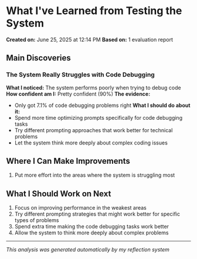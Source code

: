 # What I've Learned from Testing the System
**Created on:** June 25, 2025 at 12:14 PM
**Based on:** 1 evaluation report

## Main Discoveries

### The System Really Struggles with Code Debugging
**What I noticed:** The system performs poorly when trying to debug code
**How confident am I:** Pretty confident (90%)
**The evidence:**
- Only got 7.1% of code debugging problems right
**What I should do about it:**
- Spend more time optimizing prompts specifically for code debugging tasks
- Try different prompting approaches that work better for technical problems
- Let the system think more deeply about complex coding issues

## Where I Can Make Improvements

1. Put more effort into the areas where the system is struggling most

## What I Should Work on Next

1. Focus on improving performance in the weakest areas
2. Try different prompting strategies that might work better for specific types of problems
3. Spend extra time making the code debugging tasks work better
4. Allow the system to think more deeply about complex problems

---
*This analysis was generated automatically by my reflection system*